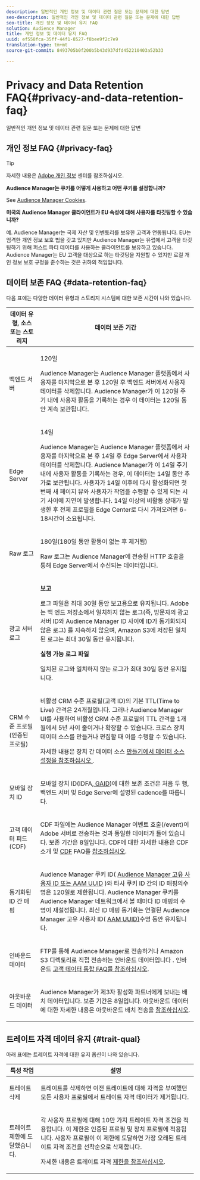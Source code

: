 ```yaml
---
description: 일반적인 개인 정보 및 데이터 관련 질문 또는 문제에 대한 답변
seo-description: 일반적인 개인 정보 및 데이터 관련 질문 또는 문제에 대한 답변
seo-title: 개인 정보 및 데이터 유지 FAQ
solution: Audience Manager
title: 개인 정보 및 데이터 유지 FAQ
uuid: ef558fca-35ff-44f1-8527-f8bee9f2c7e9
translation-type: tm+mt
source-git-commit: 8493705b0f200b5b43d937dfd452210403a52b33

---
```



# Privacy and Data Retention FAQ{#privacy-and-data-retention-faq}

일반적인 개인 정보 및 데이터 관련 질문 또는 문제에 대한 답변

<!-- faq_privacy.xml -->

## 개인 정보 FAQ {#privacy-faq}

>[!TIP]
>
>자세한 내용은 [Adobe 개인 정보](https://www.adobe.com/privacy.html) 센터를 참조하십시오.

**Audience Manager는 쿠키를 어떻게 사용하고 어떤 쿠키를 설정합니까?**

See [Audience Manager Cookies](https://marketing.adobe.com/resources/help/en_US/whitepapers/cookies/cookies_am.html).

**미국의 Audience Manager 클라이언트가 EU 속성에 대해 사용자를 타깃팅할 수 있습니까?**

예. Audience Manager는 국제 자산 및 인벤토리를 보유한 고객과 연동됩니다. EU는 엄격한 개인 정보 보호 법을 갖고 있지만 Audience Manager는 유럽에서 고객을 타깃팅하기 위해 퍼스트 파티 데이터를 사용하는 클라이언트를 보유하고 있습니다. Audience Manager는 EU 고객을 대상으로 하는 타깃팅을 지원할 수 있지만 로컬 개인 정보 보호 규정을 준수하는 것은 귀하의 책임입니다.

<!-- 

<p> <b>Why does the IP address need to be removed from log files?</b> </p> 
<p>While still an open question in the US, regulators in Europe consider IP addresses as personally identifiable information (PII). As a result, companies that collect IP addresses in the EU are subject to strict data processing requirements. To support expansion into the EU, and help reduce compliance requirements for our customers, we remove IP addresses from log files. Also, this change addresses where we believe industry self-regulation and legally required regulations are moving within the United States. Removing IP addresses is a proactive change that will help Audience Manager (and our partners) comply with existing and future PII-related legislation. </p>

 -->

## 데이터 보존 FAQ {#data-retention-faq}

다음 표에는 다양한 데이터 유형과 스토리지 시스템에 대한 보존 시간이 나와 있습니다.

<table id="table_21C0B13A57A44DE0999FB33F363C88F6"> 
 <thead> 
  <tr> 
   <th colname="col1" class="entry"> 데이터 유형, 소스 또는 스토리지 </th> 
   <th colname="col2" class="entry"> 데이터 보존 기간 </th> 
  </tr> 
 </thead>
 <tbody> 
  <tr> 
   <td colname="col1"> <p>백엔드 서버 </p> </td> 
   <td colname="col2"> <p>120일 </p> <p> Audience Manager는 Audience Manager 플랫폼에서 사용자를 마지막으로 본 후 120일 후 백엔드 서버에서 사용자 데이터를 삭제합니다. Audience <span class="keyword"> Manager가</span> 이 120일 주기 내에 사용자 활동을 기록하는 경우 이 데이터는 120일 동안 계속 보관됩니다. </p> </td> 
  </tr> 
  <tr> 
   <td colname="col1"> <p>Edge Server </p> </td> 
   <td colname="col2"> <p> 14일 </p> <p>Audience Manager는 Audience Manager 플랫폼에서 사용자를 마지막으로 본 후 14일 후 Edge Server에서 사용자 데이터를 삭제합니다. Audience <span class="keyword"> Manager가</span> 이 14일 주기 내에 사용자 활동을 기록하는 경우, 이 데이터는 14일 동안 추가로 보관됩니다. 사용자가 14일 이후에 다시 활성화되면 첫 번째 새 페이지 뷰와 사용자가 작업을 수행할 수 있게 되는 시기 사이에 지연이 발생합니다. 14일 이상의 비활동 상태가 발생한 후 전체 프로필을 Edge Center로 다시 가져오려면 6-18시간이 소요됩니다. </p> </td> 
  </tr> 
  <tr> 
   <td colname="col1"> <p>Raw 로그 </p> </td> 
   <td colname="col2"> <p>180일(180일 동안 활동이 없는 후 제거됨) </p> <p>Raw 로그는 Audience Manager에 전송된 HTTP 호출을 통해 Edge Server에서 수신되는 <span class="keyword"> 데이터입니다</span>. </p> </td> 
  </tr> 
  <tr> 
   <td colname="col1"> <p>광고 서버 로그 </p> </td> 
   <td colname="col2"> <p><b>보고</b> </p> <p>로그 파일은 최대 30일 동안 보고용으로 유지됩니다. Adobe는 백 엔드 저장소에서 일치하지 않는 로그(즉, 방문자의 광고 서버 ID와 Audience Manager ID 사이에 ID가 동기화되지 않은 로그) <span class="keyword"> 를</span> 지속하지 않으며, Amazon S3에 <span class="keyword"> 저장된 일치된 로그는 최대 30일 동안</span> 유지됩니다. </p> <p><b>실행 가능 로그 파일</b> </p> <p>일치된 로그와 일치하지 않는 로그가 최대 30일 동안 유지됩니다. </p> </td> 
  </tr> 
  <tr> 
   <td colname="col1"> <p>CRM 수준 프로필(인증된 프로필) </p> </td> 
   <td colname="col2"> <p>비활성 CRM 수준 프로필(고객 ID)의 기본 TTL(Time to Live) 간격은 24개월입니다. 그러나 Audience Manager UI를 사용하여 비활성 CRM 수준 프로필의 TTL 간격을 1개월에서 5년 사이 줄이거나 확장할 수 있습니다. 크로스 장치 데이터 소스를 만들거나 편집할 때 이를 수행할 수 있습니다.</p> <p>자세한 내용은 장치 간 데이터 소스 <a href="../features/profile-merge-rules/merge-rules-start.md#settings"> 만들기에서 데이터 소스 설정을 참조하십시오 </a>.</p> </td> 
  </tr> 
  <tr> 
   <td colname="col1"> <p>모바일 장치 ID </p> </td> 
   <td colname="col2"> <p>모바일 장치 ID(IDFA,<a href="../reference/ids-in-aam.md"> GAID</a>)에 대한 보존 조건은 처음 두 행, 백엔드 서버 및 Edge Server에 설명된 cadence를 따릅니다. </p> </td> 
  </tr> 
  <tr> 
   <td colname="col1"> <p>고객 데이터 피드(CDF) </p> </td> 
   <td colname="col2"> <p>CDF 파일에는 Audience Manager 이벤트 호출(/event)이 <span class="keyword"> Adobe</span> 서버로 전송하는 것과 동일한 데이터가 들어 있습니다. 보존 기간은 8일입니다. CDF에 대한 자세한 내용은 CDF 소개 및 <a href="../features/cdf-files.md"> CDF</a> FAQ를 <a href="../faq/faq-cdf.md"> 참조하십시오</a>. </p> </td> 
  </tr> 
  <tr> 
   <td colname="col1"> <p>동기화된 ID 간 매핑 </p> </td> 
   <td colname="col2"> <p>Audience Manager 쿠키 ID( <a href="../features/administration/usage-limits.md#id-mapping-limits"> Audience Manager 고유 사용자 ID 또는 AAM UUID</a> )와 타사 쿠키 ID 간의 ID 매핑의<a href="../reference/ids-in-aam.md"></a>수명은 120일로 제한됩니다. Audience Manager 쿠키를 Audience Manager 네트워크에서 볼 때마다 ID 매핑의 수명이 재설정됩니다. 최신 ID 매핑 동기화는 연결된 Audience Manager 고유 사용자 ID( <a href="../reference/ids-in-aam.md">AAM UUID)</a>수명 동안 유지됩니다.</p></td> 
  </tr> 
  <tr> 
   <td colname="col1"> <p>인바운드 데이터 </p> </td> 
   <td colname="col2"> <p>FTP를 통해 Audience <span class="keyword"> Manager로</span> 전송하거나 Amazon S3 <span class="keyword"> 디렉토리로 직접 전송하는 인바운드 데이터입니다</span> . 인바운드 <a href="../faq/faq-inbound-data-ingestion.md"> 고객 데이터 통합 FAQ를 참조하십시오</a>. </p> </td> 
  </tr> 
  <tr> 
   <td colname="col1"> <p>아웃바운드 데이터 </p> </td> 
   <td colname="col2"> <p>Audience Manager가 제3자 <span class="keyword"> 활성화</span> 파트너에게 보내는 배치 데이터입니다. 보존 기간은 8일입니다. 아웃바운드 데이터에 대한 자세한 내용은 아웃바운드 배치 전송을 <a href="../integration/receiving-audience-data/batch-outbound-transfers/outbound-file-name-contents.md"> 참조하십시오</a>. </p> </td> 
  </tr> 
 </tbody> 
</table>

## 트레이트 자격 데이터 유지 {#trait-qual}

아래 표에는 트레이트 자격에 대한 유지 옵션이 나와 있습니다.

<table id="table_7FB42BEF138540AAB6869995C1AB8D3F"> 
 <thead> 
  <tr> 
   <th colname="col1" class="entry"> 특성 작업 </th> 
   <th colname="col2" class="entry"> 설명 </th> 
  </tr>
 </thead>
 <tbody> 
  <tr> 
   <td colname="col1"> <p>트레이트 삭제 </p> </td> 
   <td colname="col2"> <p>트레이트를 삭제하면 이전 트레이트에 대해 자격을 부여했던 모든 사용자 프로필에서 트레이트 자격 데이터가 제거됩니다. </p> </td> 
  </tr> 
  <tr> 
   <td colname="col1"> <p>트레이트 제한에 도달했습니다. </p> </td> 
   <td colname="col2"> <p>각 사용자 프로필에 대해 10만 가지 트레이트 자격 조건을 적용합니다. 이 제한은 인증된 프로필 및 장치 프로필에 적용됩니다. 사용자 프로필이 이 제한에 도달하면 가장 오래된 트레이트 자격 조건을 선착순으로 삭제합니다. </p> <p>자세한 내용은 트레이트 자격 <a href="../features/traits/trait-and-segment-qualification-reference.md#trait-qualification-limit"> 제한을 참조하십시오</a>. </p> </td> 
  </tr> 
 </tbody> 
</table>

